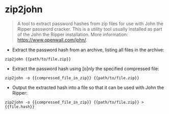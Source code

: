 # zip2john

> A tool to extract password hashes from zip files for use with John the Ripper password cracker.
> This is a utility tool usually installed as part of the John the Ripper installation.
> More information: <https://www.openwall.com/john/>.

- Extract the password hash from an archive, listing all files in the archive:

`zip2john {{path/to/file.zip}}`

- Extract the password hash using [o]nly the specified compressed file:

`zip2john -o {{compressed_file_in_zip}} {{path/to/file.zip}}`

- Output the extracted hash into a file so that it can be used with John the Ripper:

`zip2john -o {{compressed_file_in_zip}} {{path/to/file.zip}} > {{file.hash}}`
